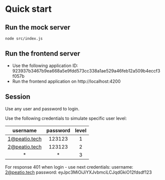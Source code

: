 # Quick start

## Run the mock server

  `node src/index.js`

## Run the frontend server

 * Use the following application ID: 923937b3467b9ea668a5e9fdd573cc338a1ae529a46feb12a509b4eccf3f057b
 * Run the frontend application on http://localhost:4200

## Session

Use any user and password to login.

Use the following credentials to simulate specific user level:

|      username     | password | level |
|:-----------------:|:--------:|:-----:|
|     1@peatio.tech |  123123  |   1   |
|     2@peatio.tech |  123123  |   2   |
|         *         |     *    |   3   |


For response 401 when login - use next credentials:
username: 2@peatio.tech 
password: eyJpc3MiOiJiYXJvbmciLCJqdGkiO12fdsdf123
